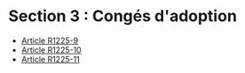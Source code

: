 # Section 3 : Congés d'adoption

* [Article R1225-9](./LEGIARTI000018537804.md)
* [Article R1225-10](./LEGIARTI000028250100.md)
* [Article R1225-11](./LEGIARTI000018537800.md)

